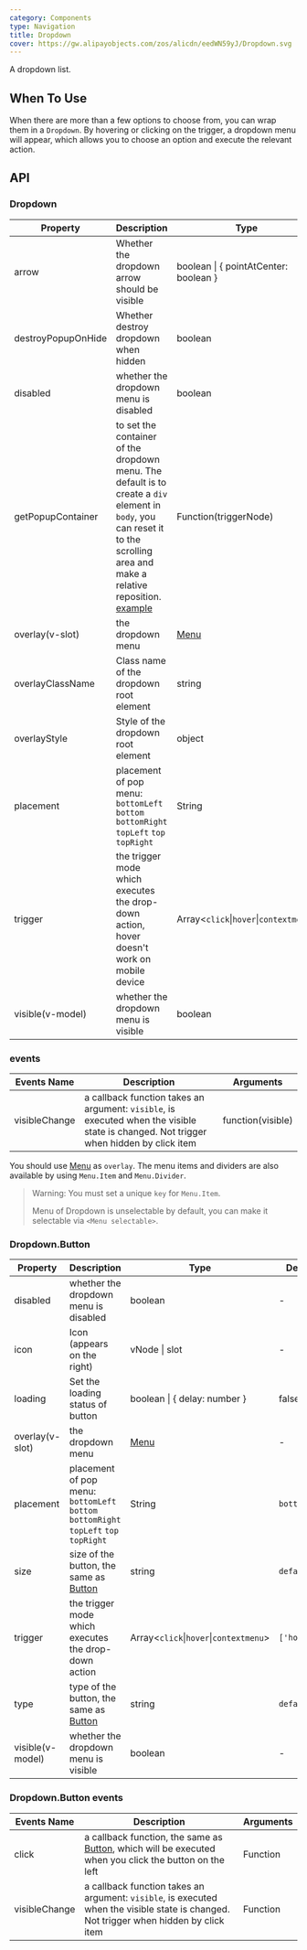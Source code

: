 ```yaml
---
category: Components
type: Navigation
title: Dropdown
cover: https://gw.alipayobjects.com/zos/alicdn/eedWN59yJ/Dropdown.svg
---
```


A dropdown list.

## When To Use

When there are more than a few options to choose from, you can wrap them in a `Dropdown`. By hovering or clicking on the trigger, a dropdown menu will appear, which allows you to choose an option and execute the relevant action.

## API

### Dropdown

| Property | Description | Type | Default |  |
| --- | --- | --- | --- | --- |
| arrow | Whether the dropdown arrow should be visible | boolean \| { pointAtCenter: boolean } | false | 3.3.0 |
| destroyPopupOnHide | Whether destroy dropdown when hidden | boolean | false |  |
| disabled | whether the dropdown menu is disabled | boolean | - |  |
| getPopupContainer | to set the container of the dropdown menu. The default is to create a `div` element in `body`, you can reset it to the scrolling area and make a relative reposition. [example](https://codepen.io/afc163/pen/zEjNOy?editors=0010) | Function(triggerNode) | `() => document.body` |  |
| overlay(v-slot) | the dropdown menu | [Menu](/components/menu) | - |  |
| overlayClassName | Class name of the dropdown root element | string | - |  |
| overlayStyle | Style of the dropdown root element | object | - |  |
| placement | placement of pop menu: `bottomLeft` `bottom` `bottomRight` `topLeft` `top` `topRight` | String | `bottomLeft` |  |
| trigger | the trigger mode which executes the drop-down action, hover doesn't work on mobile device | Array&lt;`click`\|`hover`\|`contextmenu`> | `['hover']` |  |
| visible(v-model) | whether the dropdown menu is visible | boolean | - |  |

### events

| Events Name | Description | Arguments |
| --- | --- | --- |
| visibleChange | a callback function takes an argument: `visible`, is executed when the visible state is changed. Not trigger when hidden by click item | function(visible) |

You should use [Menu](/components/menu/) as `overlay`. The menu items and dividers are also available by using `Menu.Item` and `Menu.Divider`.

> Warning: You must set a unique `key` for `Menu.Item`.
>
> Menu of Dropdown is unselectable by default, you can make it selectable via `<Menu selectable>`.

### Dropdown.Button

| Property | Description | Type | Default | Version |
| --- | --- | --- | --- | --- |
| disabled | whether the dropdown menu is disabled | boolean | - |  |
| icon | Icon (appears on the right) | vNode \| slot | - | 1.5.0 |
| loading | Set the loading status of button | boolean \| { delay: number } | false | 3.0 |
| overlay(v-slot) | the dropdown menu | [Menu](/components/menu) | - |  |
| placement | placement of pop menu: `bottomLeft` `bottom` `bottomRight` `topLeft` `top` `topRight` | String | `bottomLeft` |  |
| size | size of the button, the same as [Button](/components/button) | string | `default` |  |
| trigger | the trigger mode which executes the drop-down action | Array&lt;`click`\|`hover`\|`contextmenu`> | `['hover']` |  |
| type | type of the button, the same as [Button](/components/button) | string | `default` |  |
| visible(v-model) | whether the dropdown menu is visible | boolean | - |  |

### Dropdown.Button events

| Events Name | Description | Arguments |
| --- | --- | --- |
| click | a callback function, the same as [Button](/components/button), which will be executed when you click the button on the left | Function |
| visibleChange | a callback function takes an argument: `visible`, is executed when the visible state is changed. Not trigger when hidden by click item | Function |
